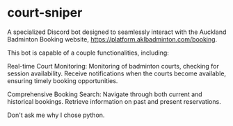 # court-sniper
A specialized Discord bot designed to seamlessly interact with the Auckland Badminton Booking website, https://platform.aklbadminton.com/booking. 

This bot is capable of a couple functionalities, including:

Real-time Court Monitoring:
Monitoring of badminton courts, checking for session availability. Receive notifications when the courts become available, ensuring timely booking opportunities.

Comprehensive Booking Search:
Navigate through both current and historical bookings. Retrieve information on past and present reservations.

Don't ask me why I chose python.
